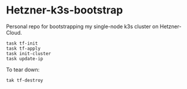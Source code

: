 # Hetzner-k3s-bootstrap

Personal repo for bootstrapping my single-node k3s cluster on Hetzner-Cloud.

```
task tf-init
task tf-apply
task init-cluster
task update-ip
```

To tear down:

```
tak tf-destroy
```
